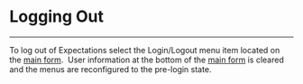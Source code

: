 # Logging Out
-----

To log out of Expectations select the Login/Logout menu item located on the 
[main form](<7jjr.md>).&nbsp; User information at the bottom of 
the [main form](<7jjr.md>) is cleared and the menus are 
reconfigured to the pre-login state.